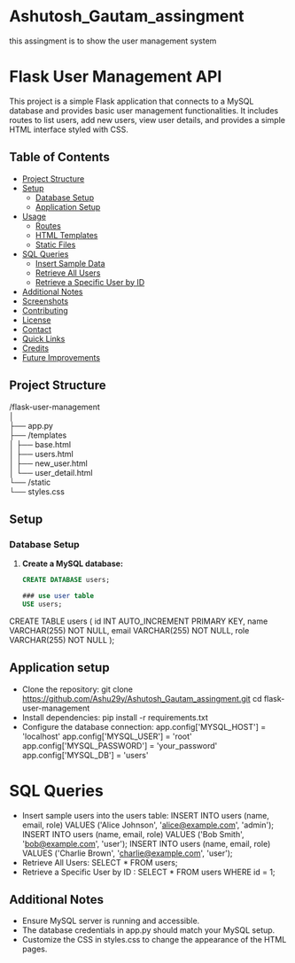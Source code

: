 # Ashutosh_Gautam_assingment
this assingment is to show the user management system
# Flask User Management API

This project is a simple Flask application that connects to a MySQL database and provides basic user management functionalities. It includes routes to list users, add new users, view user details, and provides a simple HTML interface styled with CSS.

## Table of Contents

- [Project Structure](#project-structure)
- [Setup](#setup)
  - [Database Setup](#database-setup)
  - [Application Setup](#application-setup)
- [Usage](#usage)
  - [Routes](#routes)
  - [HTML Templates](#html-templates)
  - [Static Files](#static-files)
- [SQL Queries](#sql-queries)
  - [Insert Sample Data](#insert-sample-data)
  - [Retrieve All Users](#retrieve-all-users)
  - [Retrieve a Specific User by ID](#retrieve-a-specific-user-by-id)
- [Additional Notes](#additional-notes)
- [Screenshots](#screenshots)
- [Contributing](#contributing)
- [License](#license)
- [Contact](#contact)
- [Quick Links](#quick-links)
- [Credits](#credits)
- [Future Improvements](#future-improvements)

## Project Structure

/flask-user-management  
│  
├── app.py  
├── /templates  
│ ├── base.html  
│ ├── users.html  
│ ├── new_user.html  
│ └── user_detail.html  
└── /static  
└── styles.css

## Setup

### Database Setup

1. **Create a MySQL database:**

   ```sql
   CREATE DATABASE users;

   ### use user table
   USE users;

CREATE TABLE users (
    id INT AUTO_INCREMENT PRIMARY KEY,
    name VARCHAR(255) NOT NULL,
    email VARCHAR(255) NOT NULL,
    role VARCHAR(255) NOT NULL
);

## Application setup  
 - Clone the repository:
   git clone https://github.com/Ashu29y/Ashutosh_Gautam_assingment.git
   cd flask-user-management
 - Install dependencies:
   pip install -r requirements.txt
 - Configure the database connection:
  app.config['MYSQL_HOST'] = 'localhost'
app.config['MYSQL_USER'] = 'root'
app.config['MYSQL_PASSWORD'] = 'your_password'
app.config['MYSQL_DB'] = 'users'

# SQL Queries 
- Insert sample users into the users table:
  INSERT INTO users (name, email, role) VALUES ('Alice Johnson', 'alice@example.com', 'admin');
  INSERT INTO users (name, email, role) VALUES ('Bob Smith', 'bob@example.com', 'user');
  INSERT INTO users (name, email, role) VALUES ('Charlie Brown', 'charlie@example.com', 'user');
- Retrieve All Users:
  SELECT * FROM users;
- Retrieve a Specific User by ID :
  SELECT * FROM users WHERE id = 1;

## Additional Notes

- Ensure MySQL server is running and accessible.
- The database credentials in app.py should match your MySQL setup.
- Customize the CSS in styles.css to change the appearance of the HTML pages.
